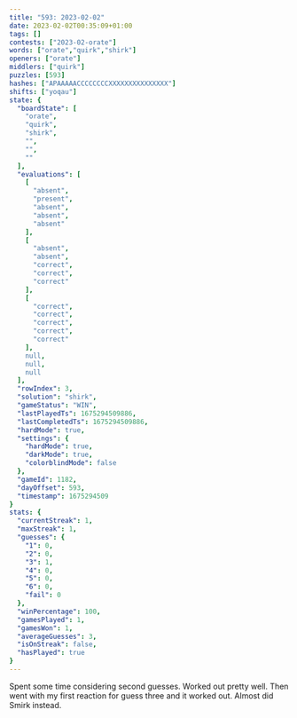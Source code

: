 ```yaml
---
title: "593: 2023-02-02"
date: 2023-02-02T00:35:09+01:00
tags: []
contests: ["2023-02-orate"]
words: ["orate","quirk","shirk"]
openers: ["orate"]
middlers: ["quirk"]
puzzles: [593]
hashes: ["APAAAAACCCCCCCCXXXXXXXXXXXXXXX"]
shifts: ["yoqau"]
state: {
  "boardState": [
    "orate",
    "quirk",
    "shirk",
    "",
    "",
    ""
  ],
  "evaluations": [
    [
      "absent",
      "present",
      "absent",
      "absent",
      "absent"
    ],
    [
      "absent",
      "absent",
      "correct",
      "correct",
      "correct"
    ],
    [
      "correct",
      "correct",
      "correct",
      "correct",
      "correct"
    ],
    null,
    null,
    null
  ],
  "rowIndex": 3,
  "solution": "shirk",
  "gameStatus": "WIN",
  "lastPlayedTs": 1675294509886,
  "lastCompletedTs": 1675294509886,
  "hardMode": true,
  "settings": {
    "hardMode": true,
    "darkMode": true,
    "colorblindMode": false
  },
  "gameId": 1182,
  "dayOffset": 593,
  "timestamp": 1675294509
}
stats: {
  "currentStreak": 1,
  "maxStreak": 1,
  "guesses": {
    "1": 0,
    "2": 0,
    "3": 1,
    "4": 0,
    "5": 0,
    "6": 0,
    "fail": 0
  },
  "winPercentage": 100,
  "gamesPlayed": 1,
  "gamesWon": 1,
  "averageGuesses": 3,
  "isOnStreak": false,
  "hasPlayed": true
}
---
```

<!-- more -->
Spent some time considering second guesses. Worked out pretty well. Then went with my first reaction for guess three and it worked out. Almost did Smirk instead. 
